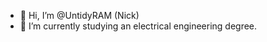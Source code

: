 - 👋 Hi, I’m @UntidyRAM (Nick)
- 🌱 I’m currently studying an electrical engineering degree.

<!---
UntidyRAM/UntidyRAM is a ✨ special ✨ repository because its `README.md` (this file) appears on your GitHub profile.
You can click the Preview link to take a look at your changes.
--->
